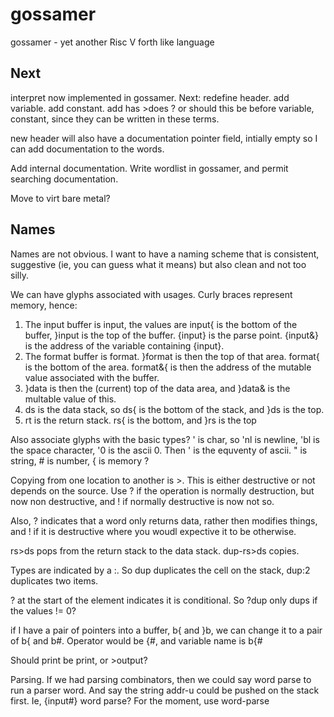 # gossamer

gossamer - yet another Risc V forth like language

## Next

interpret now implemented in gossamer.
Next:
  redefine header.
  add variable.
  add constant.
  add has >does ? or should this be before variable, constant, since they can be
      written in these terms.

  new header will also have a documentation pointer field, intially empty
  so I can add documentation to the words.

  Add internal documentation.
  Write wordlist in gossamer, and permit searching documentation.

  Move to virt bare metal?

## Names

Names are not obvious. I want to have a naming scheme that is consistent,
suggestive (ie, you can guess what it means) but also clean and not too silly.

We can have glyphs associated with usages.  Curly braces represent memory,
hence:

1. The input buffer is input, the values are input{ is the bottom of the buffer,
  }input is the top of the buffer.  {input} is the parse point.  {input&}  is
  the address of the variable containing {input}.
2. The format buffer is format.  }format is then the top of that area.  format{
   is the bottom of the area.  format&{ is then the address of the mutable
   value associated with the buffer.
3. }data is then the (current) top of the data area,  and }data& is the multable
  value of this.
5. ds is the data stack, so ds{ is the bottom of the stack, and }ds is the top.
6. rt is the return stack.  rs{ is the bottom, and }rs is the top

Also associate glyphs with the basic types?  ' is char, so 'nl is newline, 'bl
  is the space character, '0 is the ascii 0.  Then ' is the equventy of ascii.
  " is string, # is number, { is memory ?

Copying from one location to another is >.  This is either destructive or not
depends on the source. Use ? if the operation is normally destruction, but now
non destructive, and ! if normally destructive is now not so.

Also, ? indicates that a word only returns data, rather then modifies things,
and ! if it is destructive  where you woudl expective it to be otherwise.

rs>ds pops from the return stack to the data stack.  dup-rs>ds copies.

Types are indicated by a :.  So dup duplicates the cell on the stack, dup:2
duplicates two items.

? at the start of the element indicates it is conditional.  So ?dup only dups
if the values != 0?

if I have a pair of pointers into a buffer, b{ and }b,  we can change it to a
pair of b{ and b#.  Operator would be {#, and variable name is b{#

Should print be print, or >output?

Parsing.  If we had parsing combinators, then we could say word parse to
run a parser word.   And say the string addr-u could be pushed on the stack
first.   Ie, {input#} word parse?
For the moment, use word-parse